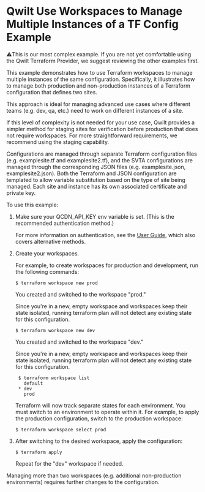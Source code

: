 # Qwilt Use Workspaces to Manage Multiple Instances of a TF Config Example

⚠️This is our most complex example.  If you are not yet comfortable using the Qwilt Terraform Provider, we suggest reviewing the other examples first.

This example demonstrates how to use Terraform workspaces to manage multiple instances of the same configuration. Specifically, it illustrates how to manage both production and non-production instances of a Terraform configuration that defines two sites.

This approach is ideal for managing advanced use cases where different teams (e.g. dev, qa, etc.) need to work on different instances of a site.

If this level of complexity is not needed for your use case, Qwilt provides a simpler method for staging sites for verification before production that does not require workspaces.  For more straightforward requirements, we recommend using the staging capability.

Configurations are managed through separate Terraform configuration files (e.g. examplesite.tf and examplesite2.tf), and the SVTA configurations are managed through the corresponding JSON files (e.g. examplesite.json, examplesite2.json). Both the Terraform and JSON configuration are templated to allow variable substitution based on the type of site being managed. Each site and instance has its own associated certificate and private key.

To use this example:

1. Make sure your QCDN_API_KEY env variable is set. (This is the recommended authentication method.)

    For more information on authentication, see the [User Guide](https://docs.qwilt.com/docs/terraform-user-guide#authentication), which also covers alternative methods. 

2. Create your workspaces.  

    For example, to create workspaces for production and development, run the following commands:

  

    ```
    $ terraform workspace new prod
    ```
      You created and switched to the workspace "prod."

      Since you're in a new, empty workspace and workspaces keep their state isolated, running terraform plan will not detect any existing state for this configuration.

    ```
    $ terraform workspace new dev
    ```

      You created and switched to the workspace "dev."

      Since you're in a new, empty workspace and workspaces keep their state isolated, running terraform plan will not detect any existing state for this configuration.

    ```
     $ terraform workspace list
       default
     * dev
       prod
    ```

    Terraform will now track separate states for each environment.  You must switch to an environment to operate within it. For example, to apply the production configuration, switch to the production workspace:

    ```
    $ terraform workspace select prod    
    ```

3. After switching to the desired workspace, apply the configuration:

    ```
    $ terraform apply
     ```

    Repeat for the "dev" workspace if needed. 
    
  Managing more than two workspaces (e.g. additional non-production environments) requires further changes to the configuration.